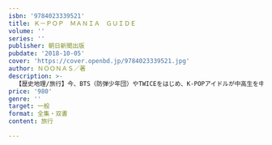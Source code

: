 ```yaml
---
isbn: '9784023339521'
title: Ｋ－ＰＯＰ　ＭＡＮＩＡ　ＧＵＩＤＥ
volume: ''
series: ''
publisher: 朝日新聞出版
pubdate: '2018-10-05'
cover: 'https://cover.openbd.jp/9784023339521.jpg'
author: ＮＯＯＮＡＳ／著
description: >-
  【歴史地理/旅行】今、BTS（防弾少年団）やTWICEをはじめ、K-POPアイドルが中高生を中心に大ブレイク。初心者ファン向け情報から、もっとお近づきになりたいファンまで、実用的かつ実践的な技・ネタを詰め込んだ初の入門書が登場！
price: '980'
genre: ''
target: 一般
format: 全集・双書
content: 旅行

---
```

